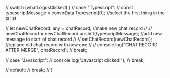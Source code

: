 // switch (whatLogosClicked) {
// case "Typescript":
// const typescriptMessage = convoData.Typescript[0]; //select the first thing in the ts list

// let newChatRecord: any = chatRecord; //make new chat record
// // newChatRecord = newChatRecord.unshift(typescriptMessage); //add new message to start of chat record
// // setChatRecord(newChatRecord); //replace old chat record with new one
// // console.log("CHAT RECORD AFTER MERGE", chatRecord);
// break;

// case "Javascript":
// console.log("Javascript clicked!");
// break;

// default:
// break;
// }
